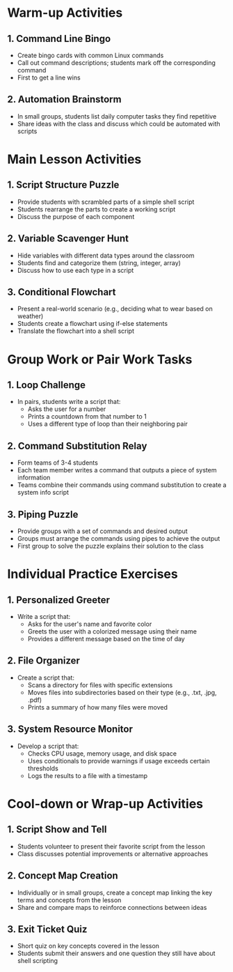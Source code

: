 # Warm-up Activities

## 1. Command Line Bingo

- Create bingo cards with common Linux commands
- Call out command descriptions; students mark off the corresponding command
- First to get a line wins

## 2. Automation Brainstorm

- In small groups, students list daily computer tasks they find repetitive
- Share ideas with the class and discuss which could be automated with scripts

# Main Lesson Activities

## 1. Script Structure Puzzle

- Provide students with scrambled parts of a simple shell script
- Students rearrange the parts to create a working script
- Discuss the purpose of each component

## 2. Variable Scavenger Hunt

- Hide variables with different data types around the classroom
- Students find and categorize them (string, integer, array)
- Discuss how to use each type in a script

## 3. Conditional Flowchart

- Present a real-world scenario (e.g., deciding what to wear based on weather)
- Students create a flowchart using if-else statements
- Translate the flowchart into a shell script

# Group Work or Pair Work Tasks

## 1. Loop Challenge

- In pairs, students write a script that:
  * Asks the user for a number
  * Prints a countdown from that number to 1
  * Uses a different type of loop than their neighboring pair

## 2. Command Substitution Relay

- Form teams of 3-4 students
- Each team member writes a command that outputs a piece of system information
- Teams combine their commands using command substitution to create a system info script

## 3. Piping Puzzle

- Provide groups with a set of commands and desired output
- Groups must arrange the commands using pipes to achieve the output
- First group to solve the puzzle explains their solution to the class

# Individual Practice Exercises

## 1. Personalized Greeter

- Write a script that:
  * Asks for the user's name and favorite color
  * Greets the user with a colorized message using their name
  * Provides a different message based on the time of day

## 2. File Organizer

- Create a script that:
  * Scans a directory for files with specific extensions
  * Moves files into subdirectories based on their type (e.g., .txt, .jpg, .pdf)
  * Prints a summary of how many files were moved

## 3. System Resource Monitor

- Develop a script that:
  * Checks CPU usage, memory usage, and disk space
  * Uses conditionals to provide warnings if usage exceeds certain thresholds
  * Logs the results to a file with a timestamp

# Cool-down or Wrap-up Activities

## 1. Script Show and Tell

- Students volunteer to present their favorite script from the lesson
- Class discusses potential improvements or alternative approaches

## 2. Concept Map Creation

- Individually or in small groups, create a concept map linking the key terms and concepts from the lesson
- Share and compare maps to reinforce connections between ideas

## 3. Exit Ticket Quiz

- Short quiz on key concepts covered in the lesson
- Students submit their answers and one question they still have about shell scripting
